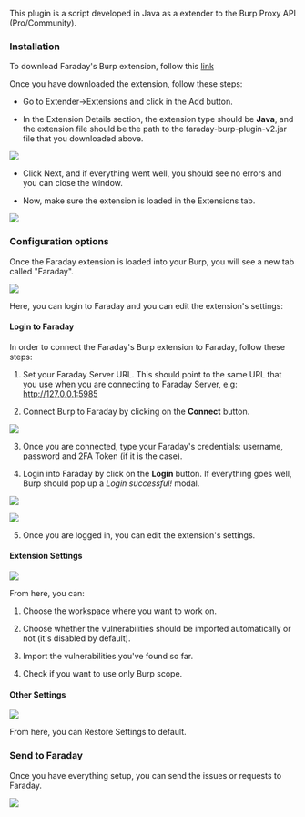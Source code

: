 This plugin is a script developed in Java as a extender to the Burp Proxy API (Pro/Community).

### Installation

To download Faraday's Burp extension, follow this [link](https://github.com/infobyte/faraday/releases/download/v3.6.0/faraday-burp-plugin-v2.jar)

Once you have downloaded the extension, follow these steps:

* Go to Extender->Extensions and click in the Add button.

* In the Extension Details section, the extension type should be **Java**, and the extension file should be the path to the faraday-burp-plugin-v2.jar file that you downloaded above. 

![](https://raw.github.com/wiki/infobyte/faraday/images/plugins/burp/add_extension.png)

* Click Next, and if everything went well, you should see no errors and you can close the window.

* Now, make sure the extension is loaded in the Extensions tab.

![](https://raw.github.com/wiki/infobyte/faraday/images/plugins/burp/loaded.png)

### Configuration options

Once the Faraday extension is loaded into your Burp, you will see a new tab called "Faraday".

![](https://raw.github.com/wiki/infobyte/faraday/images/plugins/burp/configuration.png)

Here, you can login to Faraday and you can edit the extension's settings:

#### Login to Faraday

In order to connect the Faraday's Burp extension to Faraday, follow these steps:

1) Set your Faraday Server URL. This should point to the same URL that you use when you are connecting to Faraday Server, e.g: http://127.0.0.1:5985

2) Connect Burp to Faraday by clicking on the **Connect** button.

![](https://raw.github.com/wiki/infobyte/faraday/images/plugins/burp/configuration_connected.png)

3) Once you are connected, type your Faraday's credentials: username, password and 2FA Token (if it is the case).

4) Login into Faraday by click on the **Login** button. If everything goes well, Burp should pop up a _Login successful!_ modal. 

![](https://raw.github.com/wiki/infobyte/faraday/images/plugins/burp/configuration_login_success.png)

![](https://raw.github.com/wiki/infobyte/faraday/images/plugins/burp/configuration_logged_in.png)

5) Once you are logged in, you can edit the extension's settings.

#### Extension Settings

![](https://raw.github.com/wiki/infobyte/faraday/images/plugins/burp/extension_settings.png)

From here, you can:

1) Choose the workspace where you want to work on.

2) Choose whether the vulnerabilities should be imported automatically or not (it's disabled by default).

3) Import the vulnerabilities you've found so far.

4) Check if you want to use only Burp scope.

#### Other Settings

![](https://raw.github.com/wiki/infobyte/faraday/images/plugins/burp/other_settings.png)

From here, you can Restore Settings to default.

### Send to Faraday

Once you have everything setup, you can send the issues or requests to Faraday.

![](https://raw.github.com/wiki/infobyte/faraday/images/plugins/burp/send_to.png)



